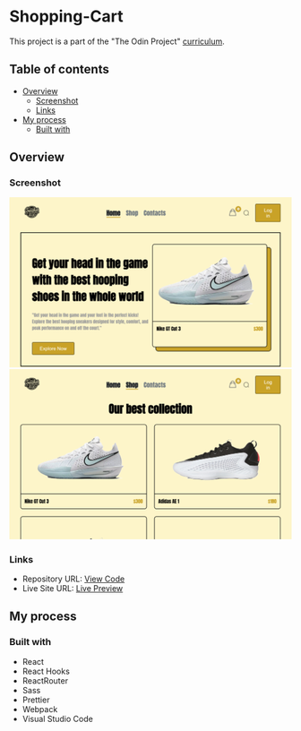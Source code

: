 # Shopping-Cart

This project is a part of the "The Odin Project" [curriculum](https://www.theodinproject.com/).

## Table of contents

- [Overview](#overview)
  - [Screenshot](#screenshot)
  - [Links](#links)
- [My process](#my-process)
  - [Built with](#built-with)

## Overview

### Screenshot

![Solution Preview](./public/images/preview1.png)
![Solution Preview](./public/images/preview2.png)

### Links

- Repository URL: [View Code](https://github.com/romaleks/Shopping-Cart)
- Live Site URL: [Live Preview](https://romaleks.github.io/Shopping-Cart/)

## My process

### Built with

- React
- React Hooks
- ReactRouter
- Sass
- Prettier
- Webpack
- Visual Studio Code
